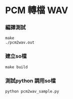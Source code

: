 # PCM 轉檔 WAV

### 編譯測試
    make
    ./pcm2wav.out

### 建立so檔
    make build

### 測試python 調用so檔
    python pcm2wav_sample.py
